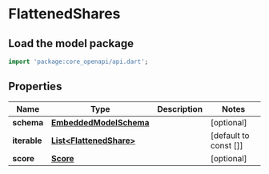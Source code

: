# FlattenedShares

## Load the model package
```dart
import 'package:core_openapi/api.dart';
```

## Properties
Name | Type | Description | Notes
------------ | ------------- | ------------- | -------------
**schema** | [**EmbeddedModelSchema**](EmbeddedModelSchema) |  | [optional] 
**iterable** | [**List\<FlattenedShare\>**](FlattenedShare) |  | [default to const []]
**score** | [**Score**](Score) |  | [optional] 




